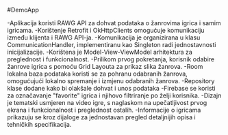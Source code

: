 #DemoApp

-Aplikacija koristi RAWG API za dohvat podataka o žanrovima igrica i samim igricama.
-Korištenje Retrofit i OkHttpClients omogućuje komunikaciju između klijenta i RAWG API-ja.
-Komunikacija je organizirana u klasu CommunicationHandler, implementiranu kao Singleton radi jednostavnosti inicijalizacije.
-Korištena je Model-View-ViewModel arhitektura za preglednost i funkcionalnost.
-Prilikom prvog pokretanja, korisnik odabire žanrove igrica s pomoću Grid Layouta za prikaz slika žanrova.
-Room lokalna baza podataka koristi se za pohranu odabranih žanrova, omogućujući lokalno spremanje i izmjenu odabranih žanrova.
-Repository klase dodane kako bi olakšale dohvat i unos podataka 
-Firebase se koristi za označavanje "favorite" igrica i njihovo filtriranje po želji korisnika.
-Dizajn je tematski usmjeren na video igre, s naglaskom na upečatljivost prvog ekrana i funkcionalnost i preglednost ostalih.
-Informacije o igricama prikazuju se kroz dijaloge za jednostavan pregled detaljnijih opisa i tehničkih specifikacija.
